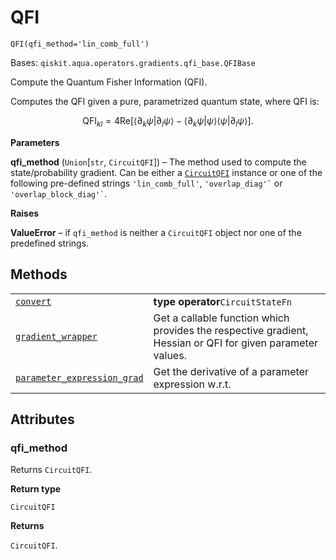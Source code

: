 # QFI

<span id="undefined" />

`QFI(qfi_method='lin_comb_full')`

Bases: `qiskit.aqua.operators.gradients.qfi_base.QFIBase`

Compute the Quantum Fisher Information (QFI).

Computes the QFI given a pure, parametrized quantum state, where QFI is:

$$
\mathrm{QFI}_{kl}= 4 \mathrm{Re}[\langle \partial_k \psi | \partial_l \psi \rangle
    − \langle\partial_k \psi | \psi \rangle \langle\psi | \partial_l \psi \rangle].
$$

**Parameters**

**qfi\_method** (`Union`\[`str`, `CircuitQFI`]) – The method used to compute the state/probability gradient. Can be either a [`CircuitQFI`](qiskit.aqua.operators.gradients.CircuitQFI#qiskit.aqua.operators.gradients.CircuitQFI "qiskit.aqua.operators.gradients.CircuitQFI") instance or one of the following pre-defined strings `'lin_comb_full'`, `` 'overlap_diag'` `` or `` 'overlap_block_diag'` ``.

**Raises**

**ValueError** – if `qfi_method` is neither a `CircuitQFI` object nor one of the predefined strings.

## Methods

|                                                                                                                                                                                                                            |                                                                                                            |
| -------------------------------------------------------------------------------------------------------------------------------------------------------------------------------------------------------------------------- | ---------------------------------------------------------------------------------------------------------- |
| [`convert`](qiskit.aqua.operators.gradients.QFI.convert#qiskit.aqua.operators.gradients.QFI.convert "qiskit.aqua.operators.gradients.QFI.convert")                                                                         | **type operator**`CircuitStateFn`                                                                          |
| [`gradient_wrapper`](qiskit.aqua.operators.gradients.QFI.gradient_wrapper#qiskit.aqua.operators.gradients.QFI.gradient_wrapper "qiskit.aqua.operators.gradients.QFI.gradient_wrapper")                                     | Get a callable function which provides the respective gradient, Hessian or QFI for given parameter values. |
| [`parameter_expression_grad`](qiskit.aqua.operators.gradients.QFI.parameter_expression_grad#qiskit.aqua.operators.gradients.QFI.parameter_expression_grad "qiskit.aqua.operators.gradients.QFI.parameter_expression_grad") | Get the derivative of a parameter expression w\.r.t.                                                       |

## Attributes

<span id="undefined" />

### qfi\_method

Returns `CircuitQFI`.

**Return type**

`CircuitQFI`

**Returns**

`CircuitQFI`.
